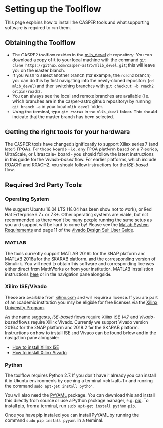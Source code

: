 # Setting up the Toolflow

This page explains how to install the CASPER tools and what supporting software is required to run them.

## Obtaining the Toolflow
* The CASPER toolflow resides in the [mlib_devel](https://github.com/casper-astro/mlib_devel) git repository. You can download a copy of it to your local machine with the command `git clone https://github.com/casper-astro/mlib_devel.git`; this will leave you on the master branch.
* If you wish to select another branch (for example, the `roach2` branch) you can do this by first navigating into the newly-cloned repository (`cd mlib_devel`) and then switching branches with `git checkout -b roach2 origin/roach2`.
* You can always see the local and remote branches are available (i.e. which branches are in the casper-astro github repository) by running `git branch -a` in your local `mlib_devel` folder.
* Using the terminal, type `git status` in the `mlib_devel` folder. This should indicate that the master branch has been selected.

## Getting the right tools for your hardware
The CASPER tools have changed significantly to support Xilinx series 7 (and later) FPGAs. For these boards - i.e. any FPGA platform based on a 7-series, UltraScale, or Ultrascale+ board - you should follow the latest instructions in this guide for the _Vivado-based_ flow. For earlier platforms, which include ROACH1 and ROACH2, you should follow instructions for the _ISE-based_ flow.

## Required 3rd Party Tools

### Operating System
We suggest Ubuntu 16.04 LTS (18.04 has been show not to work), or Red Hat Enterprise 6.7+ or 7.3+. Other operating systems are viable, but not recommended as there won't be many people running the same setup as you and support will be hard to come by! Please see the [Matlab System Requirements](https://www.mathworks.com/support/sysreq.html) and page 11 of the [Vivado Design Suit User Guide](https://www.xilinx.com/support/documentation/sw_manuals/xilinx2018_2/ug973-vivado-release-notes-install-license.pdf).

### MATLAB
The tools currently support MATLAB 2016b for the SNAP platform and MATLAB 2018a for the SKARAB platform, and the corresponding version of Simulink. You will need to obtain this software and corresponding licenses either direct from MathWorks or from your institution. MATLAB installation instructions [here](https://casper-toolflow.readthedocs.io/en/latest/src/How-to-install-Matlab.html) or in the navigation pane alongside.

### Xilinx ISE/Vivado
These are available from [xilinx.com](https://www.xilinx.com) and will require a license. If you are part of an academic institution you may be eligible for free licenses via the [Xilinx University Program](https://www.xilinx.com/support/university.html).

As the name suggests, _ISE-based_ flows require Xilinx ISE 14.7 and _Vivado-based_ flows require Xilinx Vivado. Currently we support Vivado version 2016.4 for the SNAP platform and 2018.2 for the SKARAB platform.  Instructions on how to install ISE and Vivado can be found below and in the navigation pane alongside:
* [How to install Xilinx ISE](https://casper-toolflow.readthedocs.io/en/latest/src/How-to-install-Xilinx-ISE.html)
* [How to install Xilinx Vivado](https://casper-toolflow.readthedocs.io/en/latest/src/How-to-install-Xilinx-Vivado.html)


### Python
The toolflow requires Python 2.7. If you don't have it already you can install it in Ubuntu environments by opening a terminal <ctrl+alt+T> and running the command `sudo apt-get install python`.

You will also need the [PyYAML](https://pypi.python.org/pypi/PyYAML) package. You can download this and install this directly from source or use a Python package manager, e.g. [pip](https://pypi.python.org/pypi/pip). To install pip, from a terminal, run `sudo apt-get install python-pip`.

Once you have pip installed you can install PyYAML by running the command `sudo pip install pyyaml` in a terminal.
